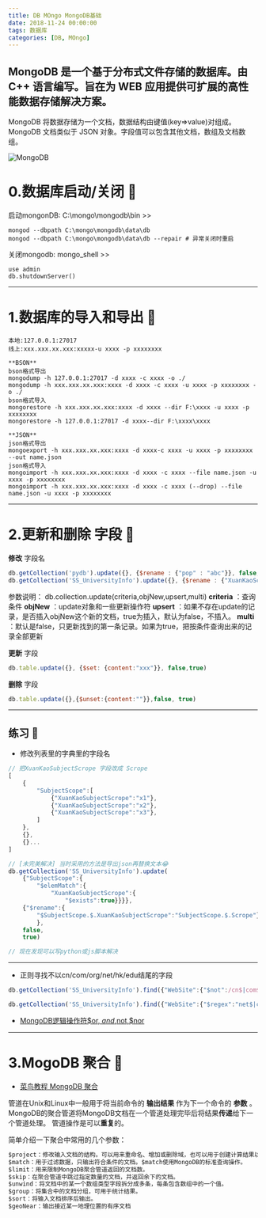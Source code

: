 ```yaml
---
title: DB MOngo MongoDB基础
date: 2018-11-24 00:00:00
tags: 数据库
categories: [DB, MOngo]
---
```


## MongoDB 是一个基于分布式文件存储的数据库。由 C++ 语言编写。旨在为 WEB 应用提供可扩展的高性能数据存储解决方案。

MongoDB 将数据存储为一个文档，数据结构由键值(key=>value)对组成。MongoDB 文档类似于 JSON 对象。字段值可以包含其他文档，数组及文档数组。

<!-- more -->
![MongoDB](./mongodb.png)

# 0.数据库启动/关闭 🍕
启动mongonDB:
C:\mongo\mongodb\bin >>
``` shell
mongod --dbpath C:\mongo\mongodb\data\db
mongod --dbpath C:\mongo\mongodb\data\db --repair # 异常关闭时重启
```

关闭mongodb:
mongo_shell >>

```
use admin
db.shutdownServer()
```

---

# 1.数据库的导入和导出 🍔
``` shell 
本地:127.0.0.1:27017
线上:xxx.xxx.xx.xxx:xxxxx-u xxxx -p xxxxxxxx

**BSON**
bson格式导出
mongodump -h 127.0.0.1:27017 -d xxxx -c xxxx -o ./
mongodump -h xxx.xxx.xx.xxx:xxxx -d xxxx -c xxxx -u xxxx -p xxxxxxxx -o ./
bson格式导入
mongorestore -h xxx.xxx.xx.xxx:xxxx -d xxxx --dir F:\xxxx -u xxxx -p xxxxxxxx
mongorestore -h 127.0.0.1:27017 -d xxxx--dir F:\xxxx\xxxx

**JSON**
json格式导出
mongoexport -h xxx.xxx.xx.xxx:xxxx -d xxxx-c xxxx -u xxxx -p xxxxxxxx --out name.json
json格式导入
mongoimport -h xxx.xxx.xx.xxx:xxxx -d xxxx -c xxxx --file name.json -u xxxx -p xxxxxxxx
mongoimport -h xxx.xxx.xx.xxx:xxxx -d xxxx -c xxxx (--drop) --file name.json -u xxxx -p xxxxxxxx
```

---

# 2.更新和删除 字段 🍟

**修改** 字段名

``` js
db.getCollection('pydb').update({}, {$rename : {"pop" : "abc"}}, false, true)
db.getCollection('SS_UniversityInfo').update({}, {$rename : {"XuanKaoScrope" : "SubjectScope"}}, false, true)
```

参数说明：
db.collection.update(criteria,objNew,upsert,multi)
**criteria** ：查询条件
**objNew** ：update对象和一些更新操作符
**upsert** ：如果不存在update的记录，是否插入objNew这个新的文档，true为插入，默认为false，不插入。
**multi** ：默认是false，只更新找到的第一条记录。如果为true，把按条件查询出来的记录全部更新


**更新** 字段

```js
db.table.update({}, {$set: {content:"xxx"}}, false,true)
```

**删除** 字段

``` js
db.table.update({},{$unset:{content:""}},false, true)
```

---
## 练习 🍤

* 修改列表里的字典里的字段名

```js
// 把XuanKaoSubjectScrope 字段改成 Scrope
[
    {
        "SubjectScope":[
            {"XuanKaoSubjectScrope":"x1"},
            {"XuanKaoSubjectScrope":"x2"},
            {"XuanKaoSubjectScrope":"x3"},
        ]
    },
    {},
    {}...
]
```

```js
// [未完美解决] 当时采用的方法是导出json再替换文本😂
db.getCollection('SS_UniversityInfo').update(
    {"SubjectScope":{
        "$elemMatch":{
            "XuanKaoSubjectScrope":{
                "$exists":true}}}},
    {"$rename":{
        "$SubjectScope.$.XuanKaoSubjectScrope":"SubjectScope.$.Scrope"}
        },
    false,
    true)
```

``` js
// 现在发现可以写python或js脚本解决
```

---

* 正则寻找不以cn/com/org/net/hk/edu结尾的字段

```js
db.getCollection('SS_UniversityInfo').find({"WebSite":{"$not":/cn$|com$|org$|net$|hk$|edu$/}})

db.getCollection('SS_UniversityInfo').find({"WebSite":{"$regex":"net$|com$"}})
```

* [MongoDB逻辑操作符$or, $and,$not,$nor](https://blog.csdn.net/yaomingyang/article/details/75103480)

---
 

# 3.MogoDB 聚合 🍳
* [菜鸟教程 MongoDB 聚合](http://www.runoob.com/mongodb/mongodb-aggregate.html)

管道在Unix和Linux中一般用于将当前命令的 **输出结果** 作为下一个命令的 **参数** 。
MongoDB的聚合管道将MongoDB文档在一个管道处理完毕后将结果**传递**给下一个管道处理。
管道操作是可以**重复**的。

简单介绍一下聚合中常用的几个参数：

```py
$project：修改输入文档的结构。可以用来重命名、增加或删除域，也可以用于创建计算结果以及嵌套文档。
$match：用于过滤数据，只输出符合条件的文档。$match使用MongoDB的标准查询操作。
$limit：用来限制MongoDB聚合管道返回的文档数。
$skip：在聚合管道中跳过指定数量的文档，并返回余下的文档。
$unwind：将文档中的某一个数组类型字段拆分成多条，每条包含数组中的一个值。
$group：将集合中的文档分组，可用于统计结果。
$sort：将输入文档排序后输出。
$geoNear：输出接近某一地理位置的有序文档
```
